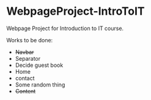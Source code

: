 # WebpageProject-IntroToIT
Webpage Project for Introduction to IT course.


Works to be done:

* <s>Navbar</s>
* Separator
* Decide guest book
* Home
* contact
* Some random thing
* <s>Content</s>
